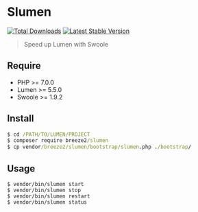 # Slumen

[![Total Downloads](https://img.shields.io/packagist/dt/breeze2/slumen.svg)](https://packagist.org/packages/breeze2/slumen)
[![Latest Stable Version](https://img.shields.io/packagist/v/breeze2/slumen.svg)](https://packagist.org/packages/breeze2/slumen)

> Speed up Lumen with Swoole

## Require
* PHP >= 7.0.0
* Lumen >= 5.5.0
* Swoole >= 1.9.2

## Install

```cmd
$ cd /PATH/TO/LUMEN/PROJECT
$ composer require breeze2/slumen
$ cp vendor/breeze2/slumen/bootstrap/slumen.php ./bootstrap/
```

## Usage

```
$ vendor/bin/slumen start
$ vendor/bin/slumen stop 
$ vendor/bin/slumen restart
$ vendor/bin/slumen status
```

